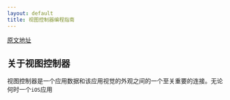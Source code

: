 ```yaml
---
layout: default
title: 视图控制器编程指南
---
```


[原文地址](https://developer.apple.com/library/ios/featuredarticles/ViewControllerPGforiPhoneOS/Introduction/Introduction.html)

## 关于视图控制器

视图控制器是一个应用数据和该应用视觉的外观之间的一个至关重要的连接。无论何时一个`iOS`应用
